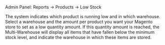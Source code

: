 Admin Panel: Reports -> Products -> Low Stock

The system indicates which product is running low and in which warehouse. Select a warehouse and the amount per product you want your Magento store to set as a low quantity amount. If this quantity amount is reached, the Multi-Warehouse will display all items that have fallen below the minimum stock level, and indicate the warehouse in which these items are stored.
